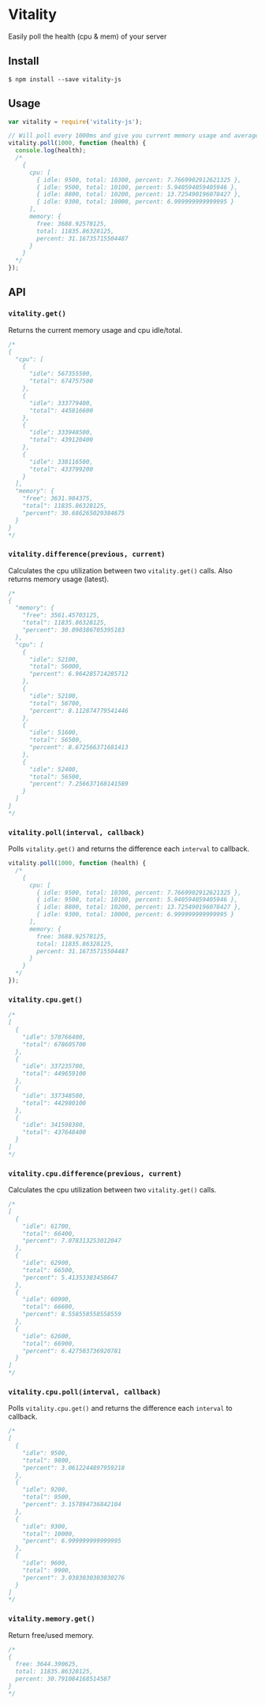 # Vitality
Easily poll the health (cpu &amp; mem) of your server

## Install

`$ npm install --save vitality-js`

## Usage

```js
var vitality = require('vitality-js');

// Will poll every 1000ms and give you current memory usage and average cpu utilization over the last 1000ms
vitality.poll(1000, function (health) {
  console.log(health);
  /*
    {
      cpu: [
        { idle: 9500, total: 10300, percent: 7.7669902912621325 },
        { idle: 9500, total: 10100, percent: 5.940594059405946 },
        { idle: 8800, total: 10200, percent: 13.725490196078427 },
        { idle: 9300, total: 10000, percent: 6.999999999999995 }
      ],
      memory: { 
        free: 3688.92578125,
        total: 11835.86328125,
        percent: 31.16735715504487
      }
    }
  */
});
```

## API
### `vitality.get()`

Returns the current memory usage and cpu idle/total.

```js
/*
{
  "cpu": [
    {
      "idle": 567355500,
      "total": 674757500
    },
    {
      "idle": 333779400,
      "total": 445816600
    },
    {
      "idle": 333948500,
      "total": 439120400
    },
    {
      "idle": 338116500,
      "total": 433799200
    }
  ],
  "memory": {
    "free": 3631.984375,
    "total": 11835.86328125,
    "percent": 30.686265029384675
  }
}
*/
```

### `vitality.difference(previous, current)`

Calculates the cpu utilization between two `vitality.get()` calls. Also returns memory usage (latest).

```js
/*
{
  "memory": {
    "free": 3561.45703125,
    "total": 11835.86328125,
    "percent": 30.090386705395183
  },
  "cpu": [
    {
      "idle": 52100,
      "total": 56000,
      "percent": 6.964285714285712
    },
    {
      "idle": 52100,
      "total": 56700,
      "percent": 8.112874779541446
    },
    {
      "idle": 51600,
      "total": 56500,
      "percent": 8.672566371681413
    },
    {
      "idle": 52400,
      "total": 56500,
      "percent": 7.256637168141589
    }
  ]
}
*/
```

### `vitality.poll(interval, callback)`

Polls `vitality.get()` and returns the difference each `interval` to callback.

```js
vitality.poll(1000, function (health) {
  /*
    {
      cpu: [
        { idle: 9500, total: 10300, percent: 7.7669902912621325 },
        { idle: 9500, total: 10100, percent: 5.940594059405946 },
        { idle: 8800, total: 10200, percent: 13.725490196078427 },
        { idle: 9300, total: 10000, percent: 6.999999999999995 }
      ],
      memory: { 
        free: 3688.92578125,
        total: 11835.86328125,
        percent: 31.16735715504487
      }
    }
  */
});
```

### `vitality.cpu.get()`

```js
/*
[
  {
    "idle": 570766400,
    "total": 678605700
  },
  {
    "idle": 337235700,
    "total": 449659100
  },
  {
    "idle": 337348500,
    "total": 442980100
  },
  {
    "idle": 341598300,
    "total": 437648400
  }
]
*/
```

### `vitality.cpu.difference(previous, current)`

Calculates the cpu utilization between two `vitality.get()` calls.

```js
/*
[
  {
    "idle": 61700,
    "total": 66400,
    "percent": 7.078313253012047
  },
  {
    "idle": 62900,
    "total": 66500,
    "percent": 5.41353383458647
  },
  {
    "idle": 60900,
    "total": 66600,
    "percent": 8.558558558558559
  },
  {
    "idle": 62600,
    "total": 66900,
    "percent": 6.427503736920781
  }
]
*/
```

### `vitality.cpu.poll(interval, callback)`

Polls `vitality.cpu.get()` and returns the difference each `interval` to callback.

```js
/*
[
  {
    "idle": 9500,
    "total": 9800,
    "percent": 3.0612244897959218
  },
  {
    "idle": 9200,
    "total": 9500,
    "percent": 3.157894736842104
  },
  {
    "idle": 9300,
    "total": 10000,
    "percent": 6.999999999999995
  },
  {
    "idle": 9600,
    "total": 9900,
    "percent": 3.0303030303030276
  }
]
*/
```

### `vitality.memory.get()`

Return free/used memory.

```js
/*
{
  free: 3644.390625,
  total: 11835.86328125,
  percent: 30.791084168514587
}
*/
```
